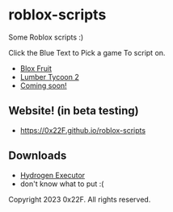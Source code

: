# roblox-scripts
Some Roblox scripts :)

Click the Blue Text to Pick a game To script on.

* <a href="https://github.com/0x22F/roblox-scripts/blob/main/scripts/BloxFruit/index.md">Blox Fruit</a>
* <a href="">Lumber Tycoon 2</a>
* <a href="">Coming soon!</a>

## Website! (in beta testing)
* https://0x22F.github.io/roblox-scripts

## Downloads
* <a href="hydrogen.sh">Hydrogen Executor</a>
* don't know what to put :(

Copyright 2023 0x22F.
All rights reserved.
